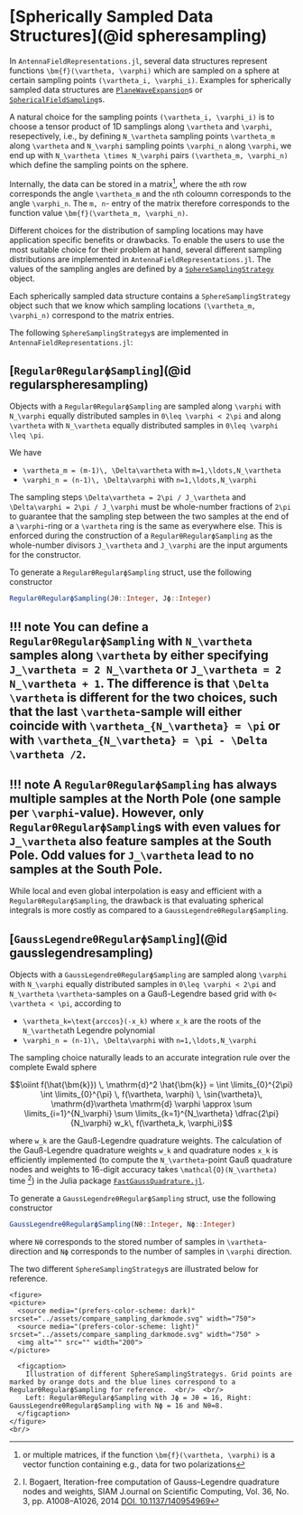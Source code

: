 # [Spherically Sampled Data Structures](@id spheresampling)

In `AntennaFieldRepresentations.jl`, several data structures represent functions ``\bm{f}(\vartheta, \varphi)`` which are sampled on a sphere at certain sampling points ``(\vartheta_i, \varphi_i)``. Examples for spherically sampled data structures are [`PlaneWaveExpansion`](@ref)s or [`SphericalFieldSampling`](@ref)s. 

A natural choice for the sampling points ``(\vartheta_i, \varphi_i)`` is to choose a tensor product of 1D samplings along ``\vartheta`` and ``\varphi``, resepectively, i.e., by defining ``N_\vartheta`` sampling points ``\vartheta_m`` along ``\vartheta`` and ``N_\varphi`` sampling points ``\varphi_n`` along ``\varphi``, we end up with ``N_\vartheta \times N_\varphi`` pairs ``(\vartheta_m, \varphi_n)`` which define the sampling points on the sphere.

Internally, the data can be stored in a matrix[^1], where the ``m``th row corresponds the angle ``\vartheta_m`` and the ``n``th coloumn corresponds to the angle ``\varphi_n``. The ``m, n``- entry of the matrix therefore corresponds to the function value ``\bm{f}(\vartheta_m, \varphi_n)``.

Different choices for the distribution of sampling locations may have application specific benefits or drawbacks. To enable the users to use the most suitable choice for their problem at hand, several different sampling distributions are implemented in `AntennaFieldRepresentations.jl`.
The values of the sampling angles are defined by a [`SphereSamplingStrategy`](@ref) object. 

Each spherically sampled data structure contains a `SphereSamplingStrategy` object such that we know which sampling locations ``(\vartheta_m, \varphi_n)`` correspond to the matrix entries.

The following `SphereSamplingStrategy`s are implemented in `AntennaFieldRepresentations.jl`:

## [`RegularθRegularϕSampling`](@id regularspheresampling)
Objects with a `RegularθRegularϕSampling` are sampled along ``\varphi`` with ``N_\varphi`` equally distributed samples  in ``0\leq \varphi < 2\pi`` and along ``\vartheta`` with ``N_\vartheta`` equally distributed samples  in ``0\leq \varphi \leq \pi``.

We have 
- ``\vartheta_m = (m-1)\, \Delta\vartheta`` with ``m=1,\ldots,N_\vartheta`` 
- ``\varphi_n = (n-1)\, \Delta\varphi`` with ``n=1,\ldots,N_\varphi``

The sampling steps ``\Delta\vartheta = 2\pi / J_\vartheta`` and ``\Delta\varphi = 2\pi / J_\varphi`` must be whole-number fractions of ``2\pi`` to guarantee that the sampling step between the two samples at the end of a ``\varphi``-ring or a ``\vartheta``
ring is the same as everywhere else.
This is enforced during the construction of a `RegularθRegularϕSampling` as the whole-number divisors ``J_\vartheta`` and ``J_\varphi`` are the input arguments for the constructor.

To generate a `RegularθRegularϕSampling` struct, use the following constructor
```julia
RegularθRegularϕSampling(Jθ::Integer, Jϕ::Integer)
```

!!! note
    You can define a `RegularθRegularϕSampling` with ``N_\vartheta`` samples along ``\vartheta`` by either specifying ``J_\vartheta = 2 N_\vartheta`` or ``J_\vartheta = 2 N_\vartheta + 1``. The difference is that ``\Delta \vartheta`` is different for the two choices, such that the last ``\vartheta``-sample will either coincide with ``\vartheta_{N_\vartheta} = \pi`` or with ``\vartheta_{N_\vartheta} = \pi - \Delta \vartheta /2``.   
---

!!! note
    A `RegularθRegularϕSampling` has always multiple samples at the North Pole (one sample per ``\varphi``-value). However, only `RegularθRegularϕSampling`s with even values for ``J_\vartheta`` also feature samples at the South Pole. Odd values for ``J_\vartheta`` lead to no samples at the South Pole.
---

While local and even global interpolation is easy and efficient with a `RegularθRegularϕSampling`, the drawback is that evaluating spherical integrals is more costly as compared to a `GaussLegendreθRegularϕSampling`.

## [`GaussLegendreθRegularϕSampling`](@id gausslegendresampling)
Objects with a `GaussLegendreθRegularϕSampling` are sampled along ``\varphi`` with ``N_\varphi`` equally distributed samples  in ``0\leq \varphi < 2\pi`` and ``N_\vartheta`` ``\vartheta``-samples on a Gauß-Legendre based grid with ``0< \vartheta < \pi``, according to
- ``\vartheta_k=\text{arccos}(-x_k)``
where ``x_k`` are the roots of the ``N_\vartheta``th Legendre polynomial
- ``\varphi_n = (n-1)\, \Delta\varphi`` with ``n=1,\ldots,N_\varphi``

The sampling choice naturally leads to an accurate integration rule over the complete Ewald sphere 
```math
\oiint f(\hat{\bm{k}}) \, \mathrm{d}^2 \hat{\bm{k}} 
= 
\int \limits_{0}^{2\pi} \int \limits_{0}^{\pi} \, f(\vartheta, \varphi) \, \sin{\vartheta}\, \mathrm{d}\vartheta
\mathrm{d} \varphi 
\approx 
\sum \limits_{i=1}^{N_\varphi} \sum \limits_{k=1}^{N_\vartheta} \dfrac{2\pi}{N_\varphi}
w_k\, f(\vartheta_k, \varphi_i)
``` 
where ``w_k`` are the Gauß-Legendre quadrature weights. The calculation of the Gauß-Legendre quadrature weights ``w_k`` and quadrature nodes ``x_k`` is efficiently implemented (to compute the ``N_\vartheta``-point Gauß quadrature nodes and weights to 16-digit accuracy takes ``\mathcal{O}(N_\vartheta)`` time [^2]) in the Julia package [`FastGaussQuadrature.jl`](https://juliaapproximation.github.io/FastGaussQuadrature.jl/stable/).

To generate a `GaussLegendreθRegularϕSampling` struct, use the following constructor
```julia
GaussLegendreθRegularϕSampling(Nθ::Integer, Nϕ::Integer)
```
where `Nθ` corresponds to the stored number of samples in ``\vartheta``-direction and `Nϕ` corresponds to the number of samples in ``\varphi``
direction.

The two different `SphereSamplingStrategy`s are illustrated below for reference.

```@raw html
<figure>
<picture>
  <source media="(prefers-color-scheme: dark)" srcset="../assets/compare_sampling_darkmode.svg" width="750">
  <source media="(prefers-color-scheme: light)" srcset="../assets/compare_sampling_darkmode.svg" width="750" >
  <img alt="" src="" width="200">
</picture>

  <figcaption>
    Illustration of different SphereSamplingStrategys. Grid points are marked by orange dots and the blue lines correspond to a RegularθRegularϕSampling for reference.  <br/>  <br/>  
    Left: RegularθRegularϕSampling with Jϕ = Jθ = 16, Right: GaussLegendreθRegularϕSampling with Nϕ = 16 and Nθ=8. 
  </figcaption>
</figure>
<br/>
```


[^1]: or multiple matrices, if the function ``\bm{f}(\vartheta, \varphi)`` is a vector function containing e.g., data for two polarizations

[^2]: I. Bogaert, Iteration-free computation of Gauss–Legendre quadrature nodes and weights, SIAM J.ournal on Scientific Computing, Vol. 36, No. 3, pp. A1008–A1026, 2014 [DOI. 10.1137/140954969](https://doi.org/10.1137/140954969)
